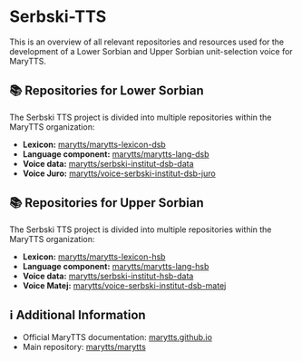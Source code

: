 # Serbski-TTS
This is an overview of all relevant repositories and resources used for the development of a Lower Sorbian and Upper Sorbian unit-selection voice for MaryTTS.

## 📚 Repositories for Lower Sorbian
The Serbski TTS project is divided into multiple repositories within the MaryTTS organization:

- **Lexicon:** [marytts/marytts-lexicon-dsb](https://github.com/marytts/marytts-lexicon-dsb) 
- **Language component:** [marytts/marytts-lang-dsb](https://github.com/marytts/marytts-lang-dsb)  
- **Voice data:** [marytts/serbski-institut-dsb-data](https://github.com/marytts/serbski-institut-dsb-data)  
- **Voice Juro:** [marytts/voice-serbski-institut-dsb-juro](https://github.com/marytts/voice-serbski-institut-dsb-juro)  

## 📚 Repositories for Upper Sorbian
The Serbski TTS project is divided into multiple repositories within the MaryTTS organization:

- **Lexicon:** [marytts/marytts-lexicon-hsb](https://github.com/marytts/marytts-lexicon-hsb) 
- **Language component:** [marytts/marytts-lang-hsb](https://github.com/marytts/marytts-lang-hsb)  
- **Voice data:** [marytts/serbski-institut-hsb-data](https://github.com/marytts/serbski-institut-hsb-data)  
- **Voice Matej:** [marytts/voice-serbski-institut-dsb-matej](https://github.com/marytts/voice-serbski-institut-dsb-matej)

## ℹ️ Additional Information  
- Official MaryTTS documentation: [marytts.github.io](https://marytts.github.io)  
- Main repository: [marytts/marytts](https://github.com/marytts/marytts)  
